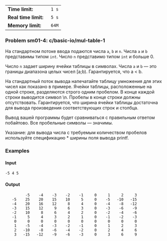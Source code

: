 |                       |        |
|-----------------------|--------|
| **Time limit:**       | ` 1 s` |
|  **Real time limit:** | ` 5 s` |
|  **Memory limit:**    | ` 64M` |


### Problem sm01-4: c/basic-io/mul-table-1

На стандартном потоке ввода подаются числа `a`, `b` и `n`. Числа
`a` и `b` представимы типом `int`. Число `n` представимо типом
`int` и больше 0.

Число `n` задает ширину ячейки таблицы в символах. Числа `a` и
`b` — это границы диапазона целых чисел [a;b). Гарантируется, что
a < b.

На стандартный поток вывода напечатайте таблицу умножения для
этих чисел как показано в примере. Ячейки таблицы, расположенные
на одной строке, разделяются строго одним пробелом. В конце
каждой строки выводится символ \n. Пробелы в конце строки должны
отсутствовать. Гарантируется, что ширина ячейки таблицы
достаточна для вывода произведения соответствующих строк и
столбца.

Вывод вашей программы будет сравниваться с правильным ответом
побайтово. Все пробельные символы — значимы.

Указание: для вывода числа с требуемым количеством пробелов
используйте спецификацию * ширины поля вывода printf.

### Examples

#### Input

    
    
    -5 4 5

#### Output

    
    
             -5    -4    -3    -2    -1     0     1     2     3
       -5    25    20    15    10     5     0    -5   -10   -15
       -4    20    16    12     8     4     0    -4    -8   -12
       -3    15    12     9     6     3     0    -3    -6    -9
       -2    10     8     6     4     2     0    -2    -4    -6
       -1     5     4     3     2     1     0    -1    -2    -3
        0     0     0     0     0     0     0     0     0     0
        1    -5    -4    -3    -2    -1     0     1     2     3
        2   -10    -8    -6    -4    -2     0     2     4     6
        3   -15   -12    -9    -6    -3     0     3     6     9


